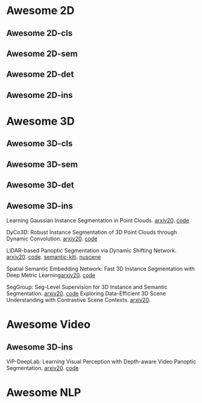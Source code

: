# Awesome 2D

## Awesome 2D-cls

## Awesome 2D-sem

## Awesome 2D-det

## Awesome 2D-ins

# Awesome 3D

## Awesome 3D-cls

## Awesome 3D-sem

## Awesome 3D-det

## Awesome 3D-ins

Learning Gaussian Instance Segmentation in Point Clouds. [arxiv20](https://arxiv.org/pdf/2007.09860.pdf). [code](https://github.com/LiuShihHung/GICN)

DyCo3D: Robust Instance Segmentation of 3D Point Clouds through Dynamic Convolution. [arxiv20](https://arxiv.org/pdf/2011.13328.pdf). [code](https://github.com/aim-uofa/DyCo3D)

LiDAR-based Panoptic Segmentation via Dynamic Shifting Network. [arxiv20](). [code](https://github.com/hongfz16/DS-Net). [semantic-kiti](http://semantic-kitti.org/tasks.html#panseg). [nuscene](https://www.nuscenes.org/object-detection?externalData=all&mapData=all&modalities=Any)

Spatial Semantic Embedding Network: Fast 3D Instance Segmentation with Deep Metric Learning[arxiv20](https://arxiv.org/pdf/2007.03169.pdf). [code](https://github.com/96lives/ssen)

SegGroup: Seg-Level Supervision for 3D Instance and Semantic Segmentation. [arxiv20](https://arxiv.org/pdf/2012.10217.pdf). [code](https://github.com/AnTao97/SegGroup)
Exploring Data-Efficient 3D Scene Understanding with Contrastive Scene Contexts. [arxiv20](https://arxiv.org/pdf/2012.09165.pdf).

# Awesome Video

## Awesome 3D-ins
ViP-DeepLab: Learning Visual Perception with Depth-aware Video Panoptic Segmentation. [arxiv20](https://arxiv.org/pdf/2012.05258.pdf). [code](https://github.com/joe-siyuan-qiao/ViP-DeepLab)

# Awesome NLP



